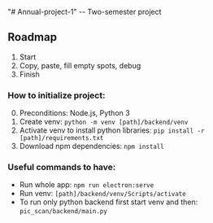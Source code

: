"# Annual-project-1"
-- Two-semester project

## Roadmap
1. Start
2. Copy, paste, fill empty spots, debug
3. Finish

### How to initialize project:
0. Preconditions: Node.js, Python 3
1. Create venv: `python -m venv [path]/backend/venv`
2. Activate venv to install python libraries: `pip install -r [path]/requirements.txt`
3. Download npm dependencies: `npm install`

### Useful commands to have:
- Run whole app: `npm run electron:serve`
- Run venv: `[path]/backend/venv/Scripts/activate`
- To run only python backend first start venv and then: `pic_scan/backend/main.py`